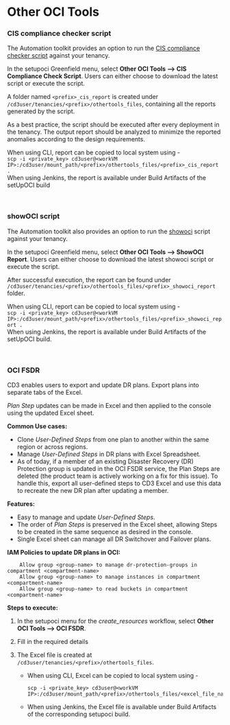 # **Other OCI Tools**

### CIS compliance checker script

The Automation toolkit provides an option to run the [CIS compliance checker script](https://github.com/oracle-quickstart/oci-cis-landingzone-quickstart/blob/main/compliance-script.md) against your tenancy.

In the setupoci Greenfield menu, select **Other OCI Tools --> CIS Compliance Check Script**. Users can either choose to download the latest script or execute the script.  

A folder named ```<prefix>_cis_report``` is created under ```/cd3user/tenancies/<prefix>/othertools_files```, containing all the reports generated by the script.

As a best practice, the script should be executed after every deployment in the tenancy. The output report should be analyzed to minimize the reported anomalies according to the design requirements.

When using CLI, report can be copied to local system using -<br>
```scp -i <private_key> cd3user@<workVM IP>:/cd3user/mount_path/<prefix>/othertools_files/<prefix>_cis_report .```<br>
When using Jenkins, the report is available under Build Artifacts of the setUpOCI build 

<br>

### showOCI script

The Automation toolkit also provides an option to run the [showoci](https://github.com/adizohar/showoci) script against your tenancy.

In the setupoci Greenfield menu, select **Other OCI Tools --> ShowOCI Report**. Users can either choose to download the latest showoci script or execute the script. 

After successful execution, the report can be found under ```/cd3user/tenancies/<prefix>/othertools_files/<prefix>_showoci_report``` folder. 

When using CLI, report can be copied to local system using -<br>
```scp -i <private_key> cd3user@<workVM IP>:/cd3user/mount_path/<prefix>/othertools_files/<prefix>_showoci_report .```<br>
When using Jenkins, the report is available under Build Artifacts of the setUpOCI build.

<br>

### OCI FSDR 


CD3 enables users to export and update DR plans. Export plans into separate tabs of the Excel.<br>

<i>Plan Step</i> updates can be made in Excel and then applied to the console using the updated Excel sheet.


<b>Common Use cases:</b>

- Clone <i>User-Defined Steps</i> from one plan to another within the same region or across regions.
- Manage <i>User-Defined Steps</i> in DR plans with Excel Spreadsheet.
- As of today, if a member of an existing Disaster Recovery (DR) Protection group is updated in the OCI FSDR service, the Plan Steps are deleted (the product team is actively working on a fix for this issue). To handle this, export all user-defined steps to CD3 Excel and use this data to recreate the new DR plan after updating a member.

<b>Features:</b>

- Easy to manage and update <i>User-Defined Steps</i>.
- The order of <i>Plan Steps</i> is preserved in the Excel sheet, allowing Steps to be created in the same sequence as desired in the console.
- Single Excel sheet can manage all DR Switchover and Failover plans.

<b>IAM Policies to update DR plans in OCI:</b>

```
    Allow group <group-name> to manage dr-protection-groups in compartment <compartment-name>
    Allow group <group-name> to manage instances in compartment <compartment-name>
    Allow group <group-name> to read buckets in compartment <compartment-name>

```

<b>Steps to execute:</b>

1. In the setupoci menu for the *create_resources* workflow, select **Other OCI Tools --> OCI FSDR**.

2. Fill in the required details 

3. The Excel file is created at ```/cd3user/tenancies/<prefix>/othertools_files```.

    - When using CLI, Excel can be copied to local system using -<br>

        ```
        scp -i <private_key> cd3user@<workVM IP>:/cd3user/mount_path/<prefix>/othertools_files/<excel_file_name> 
        
        ```

    - When using Jenkins, the Excel file is available under Build Artifacts of the corresponding setupoci build.




